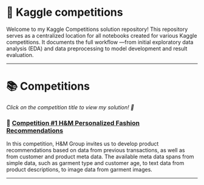 # 🌟 Kaggle competitions 

Welcome to my Kaggle Competitions solution repository! This repository serves as a centralized location for all notebooks created for various Kaggle competitions. It documents the full workflow —from initial exploratory data analysis (EDA) and data preprocessing to model development and result evaluation.

***

# 📚 Competitions

_Click on the competition title to view my solution! 🙂_

### 👗 [Competition #1 H&M Personalized Fashion Recommendations](https://github.com/ekaterinahs/kaggle-competitions/blob/main/Competition%20%231%20-%20H%26M%20Personalized%20Fashion%20Recommendations/README.md)

In this competition, H&M Group invites us to develop product recommendations based on data from previous transactions, as well as from customer and product meta data. The available meta data spans from simple data, such as garment type and customer age, to text data from product descriptions, to image data from garment images.

***
